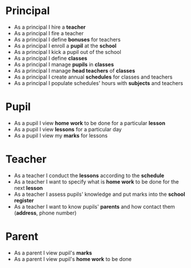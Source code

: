 # Principal
* As a principal I hire a **teacher**  
* As a principal I fire a teacher  
* As a principal I define **bonuses** for teachers  
* As a principal I enroll a **pupil** at the **school**  
* As a principal I kick a pupil out of the school  
* As a principal I define **classes**  
* As a principal I manage **pupils** in **classes**  
* As a principal I manage **head teachers** of **classes**  
* As a principal I create annual **schedules** for classes and teachers  
* As a principal I populate schedules' hours with **subjects** and teachers
# Pupil
* As a pupil I view **home work** to be done for a particular **lesson**  
* As a pupil I view **lessons** for a particular day  
* As a pupil I view my **marks** for lessons  
# Teacher
* As a teacher I conduct the **lessons** according to the **schedule** 
* As a teacher I want to specify what is **home work** to be done for the next **lesson** 
* As a teacher I assess pupils' knowledge and put marks into the **school register** 
* As a teacher I want to know pupils' **parents** and how contact them (**address**, phone number) 
# Parent
* As a parent I view pupil's **marks**  
* As a parent I view pupil's **home work** to be done
